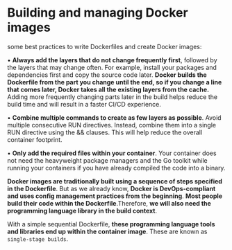 # Building and managing Docker images

some best practices to write Dockerfiles and create Docker images:

• **Always add the layers that do not change frequently first**, followed by the layers that may change often. For example, install your packages and dependencies first and copy the source code later. **Docker builds the Dockerfile from the part you change until the end, so if you change a line that comes later, Docker takes all the existing layers from the cache.** Adding more frequently changing parts later in the build helps reduce the build time and will result in a faster CI/CD experience.

• **Combine multiple commands to create as few layers as possible**. Avoid multiple consecutive RUN directives. Instead, combine them into a single RUN directive using the && clauses. This will help reduce the overall container footprint.

• **Only add the required files within your container**. Your container does not need the heavyweight package managers and the Go toolkit while running your containers if you have already compiled the code into a binary.

**Docker images are traditionally built using a sequence of steps specified in the Dockerfile**. But as we already know, **Docker is DevOps-compliant and uses config management practices from the beginning**.
**Most people build their code within the Dockerfile**.Therefore, **we will also need the programming language library in the build context**.

With a simple sequential Dockerfile, **these programming language tools and libraries end up within the container image**. These are known as `single-stage builds`.
